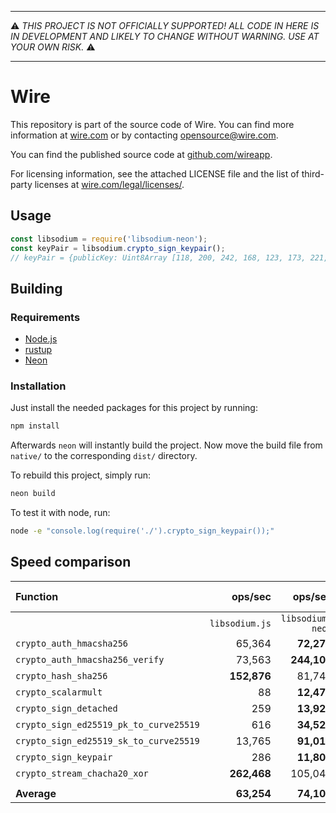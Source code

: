 -----

:warning: *THIS PROJECT IS NOT OFFICIALLY SUPPORTED! ALL CODE IN HERE IS
IN DEVELOPMENT AND LIKELY TO CHANGE WITHOUT WARNING. USE AT YOUR OWN
RISK.* :warning:

-----

# Wire

This repository is part of the source code of Wire. You can find more information at [wire.com](https://wire.com) or by contacting opensource@wire.com.

You can find the published source code at [github.com/wireapp](https://github.com/wireapp).

For licensing information, see the attached LICENSE file and the list of third-party licenses at [wire.com/legal/licenses/](https://wire.com/legal/licenses/).


## Usage

```javascript
const libsodium = require('libsodium-neon');
const keyPair = libsodium.crypto_sign_keypair();
// keyPair = {publicKey: Uint8Array [118, 200, 242, 168, 123, 173, 221, 232, ...]}
```


## Building

### Requirements

- [Node.js](https://nodejs.org/)
- [rustup](https://rustup.rs/)
- [Neon](https://github.com/neon-bindings/neon)


### Installation

Just install the needed packages for this project by running:

```bash
npm install
```

Afterwards `neon` will instantly build the project. Now move the build file from `native/` to the
corresponding `dist/` directory.

To rebuild this project, simply run:

```bash
neon build
```

To test it with node, run:

```bash
node -e "console.log(require('./').crypto_sign_keypair());"
```


## Speed comparison

|**Function**                            |    **ops/sec** |      **ops/sec** | **times faster** |
|:---------------------------------------|---------------:|-----------------:|-----------------:|
|                                        | `libsodium.js` | `libsodium-neon` |                  |
| `crypto_auth_hmacsha256`               |         65,364 |      **72,274**  |             1.11 |
| `crypto_auth_hmacsha256_verify`        |         73,563 |     **244,108**  |             3.32 |
| `crypto_hash_sha256`                   |    **152,876** |          81,748  |            -1.87 |
| `crypto_scalarmult`                    |             88 |      **12,474**  |           141.75 |
| `crypto_sign_detached`                 |            259 |      **13,925**  |            53.76 |
| `crypto_sign_ed25519_pk_to_curve25519` |            616 |      **34,522**  |            56.04 |
| `crypto_sign_ed25519_sk_to_curve25519` |         13,765 |      **91,019**  |             6.61 |
| `crypto_sign_keypair`                  |            286 |      **11,804**  |            41.27 |
| `crypto_stream_chacha20_xor`           |    **262,468** |         105,043  |            -2.50 |
|                                        |                |                  |                  |
| **Average**                            |     **63,254** |      **74,102**  |         **1.17** |
